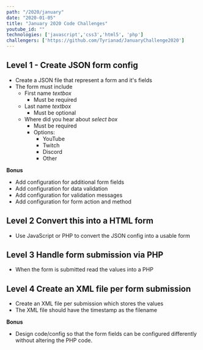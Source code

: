```yaml
---
path: "/2020/january"
date: "2020-01-05"
title: "January 2020 Code Challenges"
youtube_id: ""
technologies: ['javascript','css3','html5', 'php']
challengers: ['https://github.com/Tyrianad/JanuaryChallenge2020']
---
```

## Level 1 - Create JSON form config

- Create a JSON file that represent a form and it's fields
- The form must include
  - First name *textbox*
      - Must be required
  - Last name *textbox*
      - Must be optional
  - Where did you hear about *select box*
    - Must be required
    - Options:
      - YouTube
      - Twitch
      - Discord
      - Other

**Bonus**
- Add configuration for additional form fields
- Add configuration for data validation
- Add configuration for validation messages
- Add configuration for form action and method

## Level 2 Convert this into a HTML form

- Use JavaScript or PHP to convert the JSON config into a usable form

## Level 3 Handle form submission via PHP

- When the form is submitted read the values into a PHP

## Level 4 Create an XML file per form submission

- Create an XML file per submission which stores the values
- The XML file should have the timestamp as the filename

**Bonus**
- Design code/config so that the form fields can be configured differently without altering the PHP code.